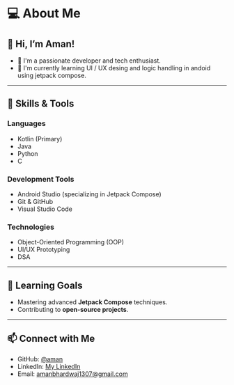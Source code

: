 # 💻 About Me  

## **👋 Hi, I’m Aman!**  
- 🌟 I'm a passionate developer and tech enthusiast.  
- 🎨 I'm currently learning UI / UX desing and logic handling in andoid using jetpack compose.

---

## **🔧 Skills & Tools**  
### **Languages**  
- Kotlin (Primary)  
- Java  
- Python
- C

### **Development Tools**  
- Android Studio (specializing in Jetpack Compose)  
- Git & GitHub  
- Visual Studio Code  

### **Technologies**  
- Object-Oriented Programming (OOP)  
- UI/UX Prototyping
- DSA 

---

## **🌱 Learning Goals**  
- Mastering advanced **Jetpack Compose** techniques.  
- Contributing to **open-source projects**.  

---

## **📫 Connect with Me**  
- GitHub: [@aman](https://github.com/ComposeKarAman)  
- LinkedIn: [My LinkedIn](https://www.linkedin.com/in/aman-sharmaaa/)  
- Email: amanbhardwaj1307@gmail.com  
